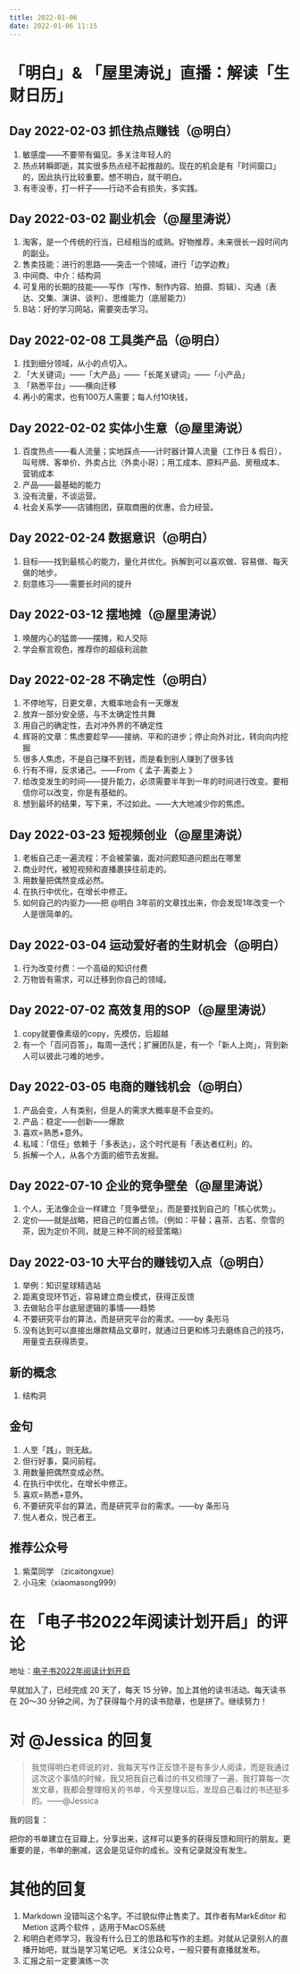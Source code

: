 ```yaml
---
title: 2022-01-06
date: 2022-01-06 11:15
---
```


# 「明白」& 「屋里涛说」直播：解读「生财日历」

## Day 2022-02-03 抓住热点赚钱（@明白）

1. 敏感度——不要带有偏见。多关注年轻人的
2. 热点转瞬即逝，其实很多热点经不起推敲的。现在的机会是有「时间窗口」的，因此执行比较重要。想不明白，就干明白。
3. 有枣没枣，打一杆子——行动不会有损失，多实践。


## Day 2022-03-02 副业机会（@屋里涛说）

1. 淘客，是一个传统的行当，已经相当的成熟。好物推荐，未来很长一段时间内的副业。
2. 售卖技能：进行的思路——突击一个领域，进行「边学边教」
3. 中间商、中介：结构洞
4. 可复用的长期的技能——写作（写作、制作内容、拍摄、剪辑）、沟通（表达、交集、演讲、谈判）、思维能力（底层能力）
5. B站：好的学习网站，需要突击学习。


## Day 2022-02-08 工具类产品（@明白）

1. 找到细分领域，从小的点切入。
2. 「大关键词」——「大产品」——「长尾关键词」——「小产品」
3. 「熟悉平台」——横向迁移
4. 再小的需求，也有100万人需要；每人付10块钱，


## Day 2022-02-02 实体小生意（@屋里涛说）

1. 百度热点——看人流量；实地踩点——计时器计算人流量（工作日 & 假日），叫号牌、客单价、外卖占比（外卖小哥）；用工成本、原料产品、房租成本、营销成本
2. 产品——最基础的能力
3. 没有流量，不谈运营。
4. 社会关系学——店铺抱团，获取商圈的优惠，合力经营。


## Day 2022-02-24 数据意识（@明白）

1. 目标——找到最核心的能力，量化并优化。拆解到可以喜欢做、容易做、每天做的地步。
2. 刻意练习——需要长时间的提升


## Day 2022-03-12 摆地摊（@屋里涛说）

1. 唤醒内心的猛兽——摆摊，和人交际
2. 学会察言观色，推荐你的超级利润款


## Day 2022-02-28 不确定性（@明白）

1. 不停地写，日更文章，大概率地会有一天爆发
2. 放弃一部分安全感，与不太确定性共舞
3. 用自己的确定性，去对冲外界的不确定性
4. 辉哥的文章：焦虑要趁早——接纳、平和的进步；停止向外对比，转向向内挖掘
5. 很多人焦虑，不是自己赚不到钱，而是看到别人赚到了很多钱
6. 行有不得，反求诸己。——From《 孟子·离娄上 》
7. 给改变发生的时间——提升能力，必须需要半年到一年的时间进行改变。要相信你可以改变，你是有基础的。
8. 想到最坏的结果，写下来，不过如此。——大大地减少你的焦虑。


## Day 2022-03-23 短视频创业（@屋里涛说）

1. 老板自己走一遍流程：不会被蒙骗，面对问题知道问题出在哪里
2. 商业时代，被短视频和直播裹挟往前走的。
3. 用数量把偶然变成必然。
4. 在执行中优化，在增长中修正。
5. 如何自己的内驱力——把 @明白 3年前的文章找出来，你会发现1年改变一个人是很简单的。


## Day 2022-03-04 运动爱好者的生财机会（@明白）

1. 行为改变付费：一个高级的知识付费
2. 万物皆有需求，可以迁移到你自己的领域。


## Day 2022-07-02 高效复用的SOP（@屋里涛说）

1. copy就要像素级的copy，先模仿，后超越
2. 有一个「百问百答」，每周一迭代；扩展团队是，有一个「新人上岗」，背到新人可以彼此刁难的地步。

## Day 2022-03-05 电商的赚钱机会（@明白）

1. 产品会变，人有类别，但是人的需求大概率是不会变的。
2. 产品：稳定——创新——爆款
3. 喜欢=熟悉+意外。
4. 私域：「信任」依赖于「多表达」，这个时代是有「表达者红利」的。
5. 拆解一个人，从各个方面的细节去发掘。

## Day 2022-07-10 企业的竞争壁垒（@屋里涛说）

1. 个人，无法像企业一样建立「竞争壁垒」，而是要找到自己的「核心优势」。
2. 定价——就是战略，把自己的位置占领。（例如：平替；喜茶、古茗、奈雪的茶，因为定价不同，就是三种不同的经营策略）

## Day 2022-03-10 大平台的赚钱切入点（@明白）

1. 举例：知识星球精选站
2. 距离变现环节近，容易建立商业模式，获得正反馈
3. 去做贴合平台底层逻辑的事情——趋势
4. 不要研究平台的算法，而是研究平台的需求。——by 条形马
5. 没有达到可以直接出爆款精品文章时，就通过日更和练习去磨练自己的技巧，用量变去获得质变。

## 新的概念
1. 结构洞

## 金句
1. 人至「践」，则无敌。
2. 但行好事，莫问前程。
3. 用数量把偶然变成必然。
4. 在执行中优化，在增长中修正。
5. 喜欢=熟悉+意外。
6. 不要研究平台的算法，而是研究平台的需求。——by 条形马
7.  悦人者众，悦己者王。

## 推荐公众号
1. 紫菜同学 （zicaitongxue）
2. 小马宋（xiaomasong999）

# 在 「电子书2022年阅读计划开启」的评论

地址：[电子书2022年阅读计划开启](https://zt.igetget.com/visual/OjxRQBzKEquXxlPzr1gn.html#/)

早就加入了，已经完成 20 天了，每天 15 分钟，加上其他的读书活动。每天读书在 20～30 分钟之间，为了获得每个月的读书勋章，也是拼了。继续努力！

# 对 @Jessica 的回复

>  我觉得明白老师说的对，我每天写作正反馈不是有多少人阅读，而是我通过这次这个事情的时候，我又把我自己看过的书又梳理了一遍，我打算每一次发文章，我都会整理相关的书单，今天整理以后，发现自己看过的书还挺多的。——@Jessica  

我的回复：

把你的书单建立在豆瓣上，分享出来，这样可以更多的获得反馈和同行的朋友。更重要的是，书单的删减，这会是见证你的成长。没有记录就没有发生。


# 其他的回复

1. Markdown   没错叫这个名字。不过貌似停止售卖了。其作者有MarkEditor 和 Metion 这两个软件 ，适用于MacOS系统
2. 和明白老师学习，我没有什么日工的思路和写作的主题。对就从记录别人的直播开始吧，就当是学习笔记吧。关注公众号，一般只要有直播就发布。
3. 汇报之前一定要演练一次


